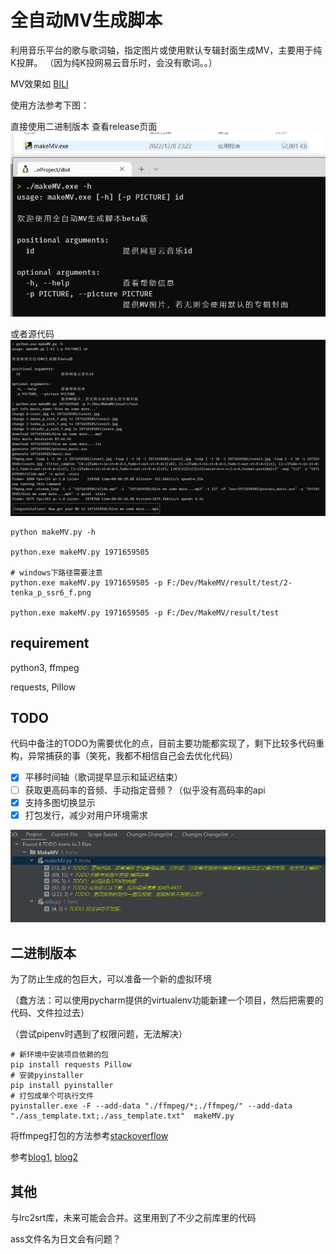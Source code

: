 
# 全自动MV生成脚本

利用音乐平台的歌与歌词轴，指定图片或使用默认专辑封面生成MV，主要用于纯K投屏。
（因为纯K投网易云音乐时，会没有歌词。。）

MV效果如 [BILI](https://www.bilibili.com/video/BV1wv4y1o7JT)


使用方法参考下图：

直接使用二进制版本 查看release页面
![](pic/bin.png)

或者源代码
![img.png](pic/intro.png)


```shell
python makeMV.py -h

python.exe makeMV.py 1971659505

# windows下路径需要注意
python.exe makeMV.py 1971659505 -p F:/Dev/MakeMV/result/test/2-tenka_p_ssr6_f.png

python.exe makeMV.py 1971659505 -p F:/Dev/MakeMV/result/test
```



## requirement

python3, ffmpeg

requests, Pillow

## TODO
代码中备注的TODO为需要优化的点，目前主要功能都实现了，剩下比较多代码重构，异常捕获的事（笑死，我都不相信自己会去优化代码）
- [x] 平移时间轴（歌词提早显示和延迟结束）
- [ ] 获取更高码率的音频、手动指定音频？（似乎没有高码率的api
- [x] 支持多图切换显示
- [x] 打包发行，减少对用户环境需求

![img.png](pic/todo.png)

## 二进制版本



为了防止生成的包巨大，可以准备一个新的虚拟环境

（蠢方法：可以使用pycharm提供的virtualenv功能新建一个项目，然后把需要的代码、文件拉过去）

（尝试pipenv时遇到了权限问题，无法解决）

```shell
# 新环境中安装项目依赖的包
pip install requests Pillow
# 安装pyinstaller
pip install pyinstaller
# 打包成单个可执行文件
pyinstaller.exe -F --add-data "./ffmpeg/*;./ffmpeg/" --add-data "./ass_template.txt;./ass_template.txt"  makeMV.py
```

将ffmpeg打包的方法参考[stackoverflow](https://stackoverflow.com/questions/56370173/how-to-export-ffmpeg-into-my-python-program)

参考[blog1](https://blog.csdn.net/wuzaishiniuzai/article/details/105895715), [blog2](https://zhuanlan.zhihu.com/p/57674343)


## 其他

与lrc2srt库，未来可能会合并。这里用到了不少之前库里的代码

ass文件名为日文会有问题？